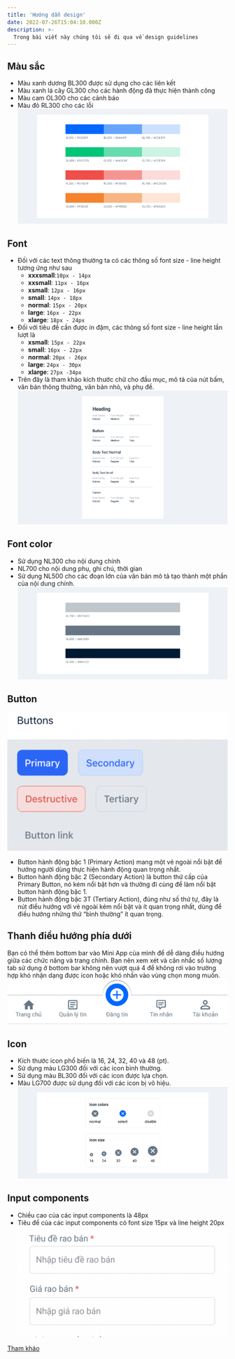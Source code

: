 ```yaml
---
title: 'Hướng dẫn design'
date: 2022-07-26T15:04:10.000Z
description: >-
  Trong bài viết này chúng tôi sẽ đi qua về design guidelines
---
```


## Màu sắc

- Màu xanh dương BL300 được sử dụng cho các liên kết
- Màu xanh lá cây GL300 cho các hành động đã thực hiện thành công
- Màu cam OL300 cho các cảnh báo
- Màu đỏ RL300 cho các lỗi
![Alt Text](https://raw.githubusercontent.com/quynhdinh/BanLai/master/website/site/static/img/color-theme-guideline.png)
## Font

- Đối với các text thông thường ta có các thông số font size - line height tương ứng như sau
  - **xxxsmall**:`10px - 14px`
  - **xxsmall**: `11px - 16px`
  - **xsmall**: `12px - 16px`
  - **small**: `14px - 18px`
  - **normal**: `15px - 20px`
  - **large**: `16px - 22px`
  - **xlarge**: `18px - 24px`
- Đối với tiêu đề cần được in đậm, các thông số font size - line height lần lượt là
  - **xsmall**: `15px - 22px`
  - **small**: `16px - 22px`
  - **normal**: `20px - 26px`
  - **large**: `24px - 30px`
  - **xlarge**: `27px -34px`
- Trên đây là tham khảo kích thước chữ cho đầu mục, mô tả của nút bấm, văn bản thông thường, văn bản nhỏ, và phụ đề.
![Alt Text](https://raw.githubusercontent.com/quynhdinh/BanLai/master/website/site/static/img/font.png)
## Font color
- Sử dụng NL300 cho nội dung chính
- NL700 cho nội dung phụ, ghi chú, thời gian
- Sử dụng NL500 cho các đoạn lớn của văn bản mô tả tạo thành một phần của nội dung chính.
![Alt Text](https://raw.githubusercontent.com/quynhdinh/BanLai/master/website/site/static/img/font-color.png)
## Button
![Alt Text](https://raw.githubusercontent.com/quynhdinh/BanLai/master/website/site/static/img/button-guidelines.png)
- Button hành động bậc 1 (Primary Action) mang một vẻ ngoài nổi bật để hướng người dùng thực hiện hành động quan trọng nhất.
- Button hành động bậc 2 (Secondary Action) là button thứ cấp của Primary Button, nó kém nổi bật hơn và thường đi cùng để làm nổi bật button hành động bậc 1.
- Button hành động bậc 3T (Tertiary Action), đúng như số thứ tự, đây là nút điều hướng với vẻ ngoài kém nổi bật và ít quan trọng nhất, dùng để điều hướng những thứ “bình thường” ít quan trọng.
## Thanh điều hướng phía dưới
Bạn có thể thêm bottom bar vào Mini App của mình để dễ dàng điều hướng giữa các chức năng và trang chính. Bạn nên xem xét 
và cân nhắc số lượng tab sử dụng ở bottom bar không nên vượt quá 4 để không rơi vào trường hợp khó nhận dạng được icon hoặc 
khó nhấn vào vùng chọn mong muốn.
![Alt Text](https://raw.githubusercontent.com/quynhdinh/BanLai/master/website/site/static/img/nav-bar-guideline.png)

## Icon
- Kích thước icon phổ biến là 16, 24, 32, 40 và 48 (pt).
- Sử dụng màu LG300 đối với các icon bình thường.
- Sử dụng màu BL300 đối với các icon được lựa chọn.
- Màu LG700 được sử dụng đối với các icon bị vô hiệu.
![Alt Text](https://raw.githubusercontent.com/quynhdinh/BanLai/master/website/site/static/img/icon-guideline.png)

## Input components
- Chiều cao của các input components là 48px
- Tiêu đề của các input components có font size 15px và line height 20px
![Alt Text](https://raw.githubusercontent.com/quynhdinh/BanLai/master/website/site/static/img/input-guideline.png)

[Tham khảo](https://harmless-impatiens-74a.notion.site/Chi-ti-t-b-i-ng-eeac97f480e74b5aba31d5e9325ca286)